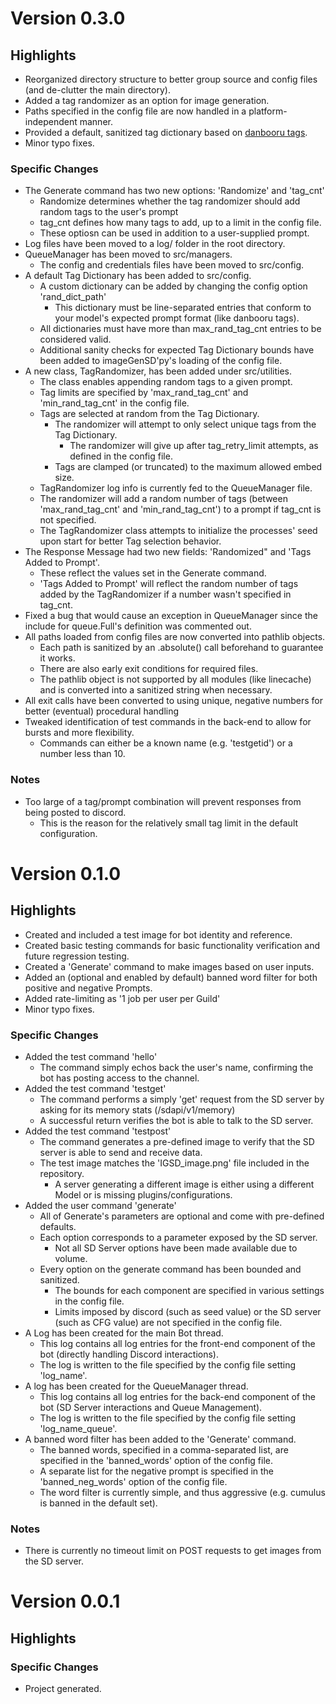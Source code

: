 
# Version 0.3.0

## Highlights
- Reorganized directory structure to better group source and config files (and de-clutter the main directory).
- Added a tag randomizer as an option for image generation.
- Paths specified in the config file are now handled in a platform-independent manner.
- Provided a default, sanitized tag dictionary based on [danbooru tags](https://gwern.net/danbooru2021#publications).
- Minor typo fixes.

### Specific Changes
- The Generate command has two new options: 'Randomize' and 'tag_cnt'
  - Randomize determines whether the tag randomizer should add random tags to the user's prompt
  - tag_cnt defines how many tags to add, up to a limit in the config file.
  - These optiosn can be used in addition to a user-supplied prompt.
- Log files have been moved to a log/ folder in the root directory.
- QueueManager has been moved to src/managers.
  - The config and credentials files have been moved to src/config.
- A default Tag Dictionary has been added to src/config.
  - A custom dictionary can be added by changing the config option 'rand_dict_path'
    - This dictionary must be line-separated entries that conform to your model's expected prompt format (like danbooru tags).
  - All dictionaries must have more than max_rand_tag_cnt entries to be considered valid.
  - Additional sanity checks for expected Tag Dictionary bounds have been added to imageGenSD'py's loading of the config file.
- A new class, TagRandomizer, has been added under src/utilities.
  - The class enables appending random tags to a given prompt.
  - Tag limits are specified by 'max_rand_tag_cnt' and 'min_rand_tag_cnt' in the config file.
  - Tags are selected at random from the Tag Dictionary.
    - The randomizer will attempt to only select unique tags from the Tag Dictionary.
	  - The randomizer will give up after tag_retry_limit attempts, as defined in the config file.
	- Tags are clamped (or truncated) to the maximum allowed embed size.
  - TagRandomizer log info is currently fed to the QueueManager file.
  - The randomizer will add a random number of tags (between 'max_rand_tag_cnt' and 'min_rand_tag_cnt') to a prompt if tag_cnt is not specified.
  - The TagRandomizer class attempts to initialize the processes' seed upon start for better Tag selection behavior.
- The Response Message had two new fields: 'Randomized" and 'Tags Added to Prompt'.
  - These reflect the values set in the Generate command.
  - 'Tags Added to Prompt' will reflect the random number of tags added by the TagRandomizer if a number wasn't specified in tag_cnt.
- Fixed a bug that would cause an exception in QueueManager since the include for queue.Full's definition was commented out.
- All paths loaded from config files are now converted into pathlib objects.
  - Each path is sanitized by an .absolute() call beforehand to guarantee it works.
  - There are also early exit conditions for required files.
  - The pathlib object is not supported by all modules (like linecache) and is converted into a sanitized string when necessary.
- All exit calls have been converted to using unique, negative numbers for better (eventual) procedural handling
- Tweaked identification of test commands in the back-end to allow for bursts and more flexibility.
  - Commands can either be a known name (e.g. 'testgetid') or a number less than 10.

### Notes
- Too large of a tag/prompt combination will prevent responses from being posted to discord.
  - This is the reason for the relatively small tag limit in the default configuration.

# Version 0.1.0

## Highlights
- Created and included a test image for bot identity and reference.
- Created basic testing commands for basic functionality verification and future regression testing.
- Created a 'Generate' command to make images based on user inputs.
- Added an (optional and enabled by default) banned word filter for both positive and negative Prompts.
- Added rate-limiting as '1 job per user per Guild'
- Minor typo fixes.

### Specific Changes
- Added the test command 'hello'
  - The command simply echos back the user's name, confirming the bot has posting access to the channel.
- Added the test command 'testget'
  - The command performs a simply 'get' request from the SD server by asking for its memory stats (/sdapi/v1/memory)
  - A successful return verifies the bot is able to talk to the SD server.
- Added the test command 'testpost'
  - The command generates a pre-defined image to verify that the SD server is able to send and receive data.
  - The test image matches the 'IGSD_image.png' file included in the repository.
    - A server generating a different image is either using a different Model or is missing plugins/configurations.
- Added the user command 'generate'
  - All of Generate's parameters are optional and come with pre-defined defaults.
  - Each option corresponds to a parameter exposed by the SD server.
    - Not all SD Server options have been made available due to volume.
  - Every option on the generate command has been bounded and sanitized.
    - The bounds for each component are specified in various settings in the config file.
	- Limits imposed by discord (such as seed value) or the SD server (such as CFG value) are not specified in the config file.
- A Log has been created for the main Bot thread.
  - This log contains all log entries for the front-end component of the bot (directly handling Discord interactions).
  - The log is written to the file specified by the config file setting 'log_name'.
- A log has been created for the QueueManager thread.
  - This log contains all log entries for the back-end component of the bot (SD Server interactions and Queue Management).
  - The log is written to the file specified by the config file setting 'log_name_queue'.
- A banned word filter has been added to the 'Generate' command.
  - The banned words, specified in a comma-separated list, are specified in the 'banned_words' option of the config file.
  - A separate list for the negative prompt is specified in the 'banned_neg_words' option of the config file.
  - The word filter is currently simple, and thus aggressive (e.g. cumulus is banned in the default set).

### Notes
- There is currently no timeout limit on POST requests to get images from the SD server.

# Version 0.0.1

## Highlights

### Specific Changes
- Project generated.